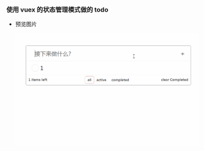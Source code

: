 ### 使用 vuex 的状态管理模式做的 todo



- 预览图片

	![image](https://github.com/ZHOUYUANN/vuex-todolist/raw/master/11.gif)	